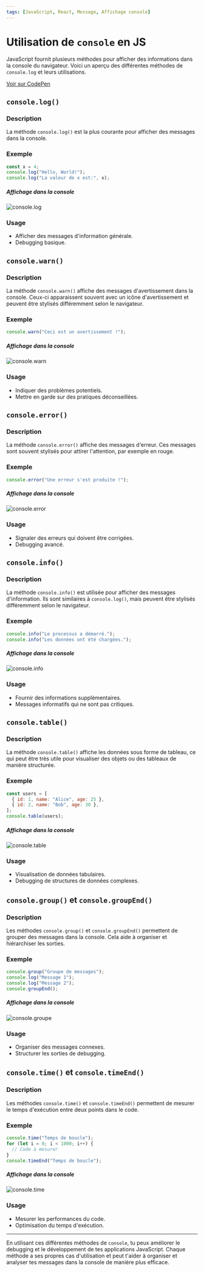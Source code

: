 ```yaml
---
tags: [JavaScript, React, Message, Affichage console]
---
```


# Utilisation de `console` en JS

JavaScript fournit plusieurs méthodes pour afficher des informations dans la console du navigateur. Voici un aperçu des différentes méthodes de `console.log` et leurs utilisations.

[Voir sur CodePen](https://codepen.io/Chrstn67/pen/ZEdwrwd)

## `console.log()`

### Description

La méthode `console.log()` est la plus courante pour afficher des messages dans la console.

### Exemple

```javascript
const x = 4;
console.log("Hello, World!");
console.log("La valeur de x est:", x);
```

##### Affichage dans la console

![console.log](./images/console-log.png)

### Usage

- Afficher des messages d'information générale.
- Debugging basique.

## `console.warn()`

### Description

La méthode `console.warn()` affiche des messages d'avertissement dans la console. Ceux-ci apparaissent souvent avec un icône d'avertissement et peuvent être stylisés différemment selon le navigateur.

### Exemple

```javascript
console.warn("Ceci est un avertissement !");
```

##### Affichage dans la console

![console.warn](./images/console-warn.png)

### Usage

- Indiquer des problèmes potentiels.
- Mettre en garde sur des pratiques déconseillées.

## `console.error()`

### Description

La méthode `console.error()` affiche des messages d'erreur. Ces messages sont souvent stylisés pour attirer l'attention, par exemple en rouge.

### Exemple

```javascript
console.error("Une erreur s'est produite !");
```

##### Affichage dans la console

![console.error](./images/console-error.png)

### Usage

- Signaler des erreurs qui doivent être corrigées.
- Debugging avancé.

## `console.info()`

### Description

La méthode `console.info()` est utilisée pour afficher des messages d'information. Ils sont similaires à `console.log()`, mais peuvent être stylisés différemment selon le navigateur.

### Exemple

```javascript
console.info("Le processus a démarré.");
console.info("Les données ont été chargées.");
```

##### Affichage dans la console

![console.info](./images/console-info.png)

### Usage

- Fournir des informations supplémentaires.
- Messages informatifs qui ne sont pas critiques.

## `console.table()`

### Description

La méthode `console.table()` affiche les données sous forme de tableau, ce qui peut être très utile pour visualiser des objets ou des tableaux de manière structurée.

### Exemple

```javascript
const users = [
  { id: 1, name: "Alice", age: 25 },
  { id: 2, name: "Bob", age: 30 },
];
console.table(users);
```

##### Affichage dans la console

![console.table](./images/console-table.png)

### Usage

- Visualisation de données tabulaires.
- Debugging de structures de données complexes.

## `console.group()` et `console.groupEnd()`

### Description

Les méthodes `console.group()` et `console.groupEnd()` permettent de grouper des messages dans la console. Cela aide à organiser et hiérarchiser les sorties.

### Exemple

```javascript
console.group("Groupe de messages");
console.log("Message 1");
console.log("Message 2");
console.groupEnd();
```

##### Affichage dans la console

![console.groupe](./images/console-groupe.png)

### Usage

- Organiser des messages connexes.
- Structurer les sorties de debugging.

## `console.time()` et `console.timeEnd()`

### Description

Les méthodes `console.time()` et `console.timeEnd()` permettent de mesurer le temps d'exécution entre deux points dans le code.

### Exemple

```javascript
console.time("Temps de boucle");
for (let i = 0; i < 1000; i++) {
  // Code à mesurer
}
console.timeEnd("Temps de boucle");
```

##### Affichage dans la console

![console.time](./images/console-time.png)

### Usage

- Mesurer les performances du code.
- Optimisation du temps d'exécution.

---

En utilisant ces différentes méthodes de `console`, tu peux améliorer le debugging et le développement de tes applications JavaScript. Chaque méthode a ses propres cas d'utilisation et peut t'aider à organiser et analyser tes messages dans la console de manière plus efficace.
